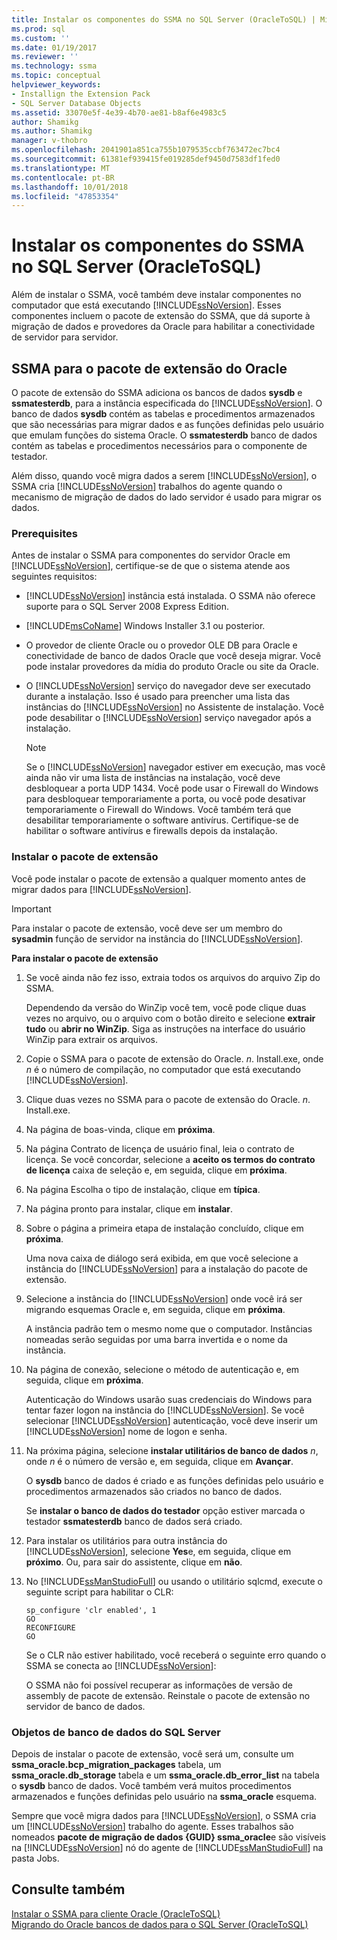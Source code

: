 ```yaml
---
title: Instalar os componentes do SSMA no SQL Server (OracleToSQL) | Microsoft Docs
ms.prod: sql
ms.custom: ''
ms.date: 01/19/2017
ms.reviewer: ''
ms.technology: ssma
ms.topic: conceptual
helpviewer_keywords:
- Installign the Extension Pack
- SQL Server Database Objects
ms.assetid: 33070e5f-4e39-4b70-ae81-b8af6e4983c5
author: Shamikg
ms.author: Shamikg
manager: v-thobro
ms.openlocfilehash: 2041901a851ca755b1079535ccbf763472ec7bc4
ms.sourcegitcommit: 61381ef939415fe019285def9450d7583df1fed0
ms.translationtype: MT
ms.contentlocale: pt-BR
ms.lasthandoff: 10/01/2018
ms.locfileid: "47853354"
---
```

# <a name="installing-ssma-components-on-sql-server-oracletosql"></a>Instalar os componentes do SSMA no SQL Server (OracleToSQL)
Além de instalar o SSMA, você também deve instalar componentes no computador que está executando [!INCLUDE[ssNoVersion](../../includes/ssnoversion-md.md)]. Esses componentes incluem o pacote de extensão do SSMA, que dá suporte à migração de dados e provedores da Oracle para habilitar a conectividade de servidor para servidor.  
  
## <a name="ssma-for-oracle-extension-pack"></a>SSMA para o pacote de extensão do Oracle  
O pacote de extensão do SSMA adiciona os bancos de dados **sysdb** e **ssmatesterdb**, para a instância especificada do [!INCLUDE[ssNoVersion](../../includes/ssnoversion-md.md)]. O banco de dados **sysdb** contém as tabelas e procedimentos armazenados que são necessárias para migrar dados e as funções definidas pelo usuário que emulam funções do sistema Oracle. O **ssmatesterdb** banco de dados contém as tabelas e procedimentos necessários para o componente de testador.  
  
Além disso, quando você migra dados a serem [!INCLUDE[ssNoVersion](../../includes/ssnoversion-md.md)], o SSMA cria [!INCLUDE[ssNoVersion](../../includes/ssnoversion-md.md)] trabalhos do agente quando o mecanismo de migração de dados do lado servidor é usado para migrar os dados.  
  
### <a name="prerequisites"></a>Prerequisites  
Antes de instalar o SSMA para componentes do servidor Oracle em [!INCLUDE[ssNoVersion](../../includes/ssnoversion-md.md)], certifique-se de que o sistema atende aos seguintes requisitos:  
  
-   [!INCLUDE[ssNoVersion](../../includes/ssnoversion-md.md)] instância está instalada. O SSMA não oferece suporte para o SQL Server 2008 Express Edition.  
  
-   [!INCLUDE[msCoName](../../includes/msconame_md.md)] Windows Installer 3.1 ou posterior.  
  
-   O provedor de cliente Oracle ou o provedor OLE DB para Oracle e conectividade de banco de dados Oracle que você deseja migrar. Você pode instalar provedores da mídia do produto Oracle ou site da Oracle.  
  
-   O [!INCLUDE[ssNoVersion](../../includes/ssnoversion-md.md)] serviço do navegador deve ser executado durante a instalação. Isso é usado para preencher uma lista das instâncias do [!INCLUDE[ssNoVersion](../../includes/ssnoversion-md.md)] no Assistente de instalação. Você pode desabilitar o [!INCLUDE[ssNoVersion](../../includes/ssnoversion-md.md)] serviço navegador após a instalação.  
  
    > [!NOTE]  
    > Se o [!INCLUDE[ssNoVersion](../../includes/ssnoversion-md.md)] navegador estiver em execução, mas você ainda não vir uma lista de instâncias na instalação, você deve desbloquear a porta UDP 1434. Você pode usar o Firewall do Windows para desbloquear temporariamente a porta, ou você pode desativar temporariamente o Firewall do Windows. Você também terá que desabilitar temporariamente o software antivírus. Certifique-se de habilitar o software antivírus e firewalls depois da instalação.  
  
### <a name="installing-the-extension-pack"></a>Instalar o pacote de extensão  
Você pode instalar o pacote de extensão a qualquer momento antes de migrar dados para [!INCLUDE[ssNoVersion](../../includes/ssnoversion-md.md)].  
  
> [!IMPORTANT]  
> Para instalar o pacote de extensão, você deve ser um membro do **sysadmin** função de servidor na instância do [!INCLUDE[ssNoVersion](../../includes/ssnoversion-md.md)].  
  
**Para instalar o pacote de extensão**  
  
1.  Se você ainda não fez isso, extraia todos os arquivos do arquivo Zip do SSMA.  
  
    Dependendo da versão do WinZip você tem, você pode clique duas vezes no arquivo, ou o arquivo com o botão direito e selecione **extrair tudo** ou **abrir no WinZip**. Siga as instruções na interface do usuário WinZip para extrair os arquivos.  
  
2.  Copie o SSMA para o pacote de extensão do Oracle. *n*. Install.exe, onde *n* é o número de compilação, no computador que está executando [!INCLUDE[ssNoVersion](../../includes/ssnoversion-md.md)].  
  
3.  Clique duas vezes no SSMA para o pacote de extensão do Oracle. *n*. Install.exe.  
  
4.  Na página de boas-vinda, clique em **próxima**.  
  
5.  Na página Contrato de licença de usuário final, leia o contrato de licença. Se você concordar, selecione a **aceito os termos do contrato de licença** caixa de seleção e, em seguida, clique em **próxima**.  
  
6.  Na página Escolha o tipo de instalação, clique em **típica**.  
  
7.  Na página pronto para instalar, clique em **instalar**.  
  
8.  Sobre o página a primeira etapa de instalação concluído, clique em **próxima**.  
  
    Uma nova caixa de diálogo será exibida, em que você selecione a instância do [!INCLUDE[ssNoVersion](../../includes/ssnoversion-md.md)] para a instalação do pacote de extensão.  
  
9. Selecione a instância do [!INCLUDE[ssNoVersion](../../includes/ssnoversion-md.md)] onde você irá ser migrando esquemas Oracle e, em seguida, clique em **próxima**.  
  
    A instância padrão tem o mesmo nome que o computador. Instâncias nomeadas serão seguidas por uma barra invertida e o nome da instância.  
  
10. Na página de conexão, selecione o método de autenticação e, em seguida, clique em **próxima**.  
  
    Autenticação do Windows usarão suas credenciais do Windows para tentar fazer logon na instância do [!INCLUDE[ssNoVersion](../../includes/ssnoversion-md.md)]. Se você selecionar [!INCLUDE[ssNoVersion](../../includes/ssnoversion-md.md)] autenticação, você deve inserir um [!INCLUDE[ssNoVersion](../../includes/ssnoversion-md.md)] nome de logon e senha.  
  
11. Na próxima página, selecione **instalar utilitários de banco de dados** *n*, onde *n* é o número de versão e, em seguida, clique em **Avançar**.  
  
    O **sysdb** banco de dados é criado e as funções definidas pelo usuário e procedimentos armazenados são criados no banco de dados.  
  
    Se **instalar o banco de dados do testador** opção estiver marcada o testador **ssmatesterdb** banco de dados será criado.  
  
12. Para instalar os utilitários para outra instância do [!INCLUDE[ssNoVersion](../../includes/ssnoversion-md.md)], selecione **Yes**e, em seguida, clique em **próximo**. Ou, para sair do assistente, clique em **não**.  
  
13. No [!INCLUDE[ssManStudioFull](../../includes/ssmanstudiofull-md.md)] ou usando o utilitário sqlcmd, execute o seguinte script para habilitar o CLR:  
  
    ```  
    sp_configure 'clr enabled', 1  
    GO  
    RECONFIGURE  
    GO  
    ```  
    Se o CLR não estiver habilitado, você receberá o seguinte erro quando o SSMA se conecta ao [!INCLUDE[ssNoVersion](../../includes/ssnoversion-md.md)]:  
  
    O SSMA não foi possível recuperar as informações de versão de assembly de pacote de extensão. Reinstale o pacote de extensão no servidor de banco de dados.  
  
### <a name="sql-server-database-objects"></a>Objetos de banco de dados do SQL Server  
Depois de instalar o pacote de extensão, você será um, consulte um **ssma_oracle.bcp_migration_packages** tabela, um **ssma_oracle.db_storage** tabela e um **ssma_oracle.db_error_list** na tabela o **sysdb** banco de dados. Você também verá muitos procedimentos armazenados e funções definidas pelo usuário na **ssma_oracle** esquema.  
  
Sempre que você migra dados para [!INCLUDE[ssNoVersion](../../includes/ssnoversion-md.md)], o SSMA cria um [!INCLUDE[ssNoVersion](../../includes/ssnoversion-md.md)] trabalho do agente. Esses trabalhos são nomeados **pacote de migração de dados {GUID} ssma_oracle**e são visíveis na [!INCLUDE[ssNoVersion](../../includes/ssnoversion-md.md)] nó do agente de [!INCLUDE[ssManStudioFull](../../includes/ssmanstudiofull-md.md)] na pasta Jobs.  
  
## <a name="see-also"></a>Consulte também  
[Instalar o SSMA para cliente Oracle &#40;OracleToSQL&#41;](../../ssma/oracle/installing-ssma-for-oracle-client-oracletosql.md)  
[Migrando do Oracle bancos de dados para o SQL Server &#40;OracleToSQL&#41;](../../ssma/oracle/migrating-oracle-databases-to-sql-server-oracletosql.md)  
  
